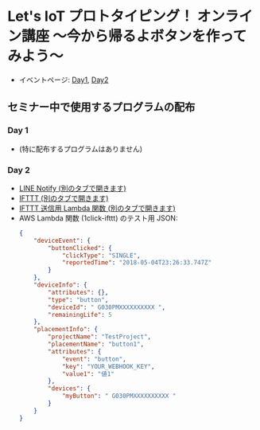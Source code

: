 # Let's IoT プロトタイピング！ オンライン講座 〜今から帰るよボタンを作ってみよう〜

* イベントページ: [Day1](https://pages.soracom.jp/20190205_IoT-Prototype_lp.html), [Day2](https://pages.soracom.jp/20190206_IoT-Prototype_lp.html)

## セミナー中で使用するプログラムの配布

### Day 1

* (特に配布するプログラムはありません)

### Day 2

* <a href="https://notify-bot.line.me/ja/" target="_blank">LINE Notify (別のタブで開きます)</a>
* <a href="https://ifttt.com/discover" target="_blank">IFTTT (別のタブで開きます)</a>
* <a href="https://github.com/j3tm0t0/1-click/blob/master/functions/ifttt/index.js" target="_blank">IFTTT 送信用 Lambda 関数 (別のタブで開きます)</a>
* AWS Lambda 関数 (1click-ifttt) のテスト用 JSON:
    ```json
    {
        "deviceEvent": {
            "buttonClicked": {
                "clickType": "SINGLE",
                "reportedTime": "2018-05-04T23:26:33.747Z"
            }
        },
        "deviceInfo": {
            "attributes": {},
            "type": "button",
            "deviceId": " G030PMXXXXXXXXXX ",
            "remainingLife": 5
        },
        "placementInfo": {
            "projectName": "TestProject",
            "placementName": "button1",
            "attributes": {
                "event": "button",
                "key": "YOUR_WEBHOOK_KEY",
                "value1": "値1"
            },
            "devices": {
                "myButton": " G030PMXXXXXXXXXX "
            }
        }
    }
    ```
